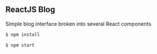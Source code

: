## ReactJS Blog

Simple blog interface broken into several React components

```sh
$ npm install
```

```sh
$ npm start
```